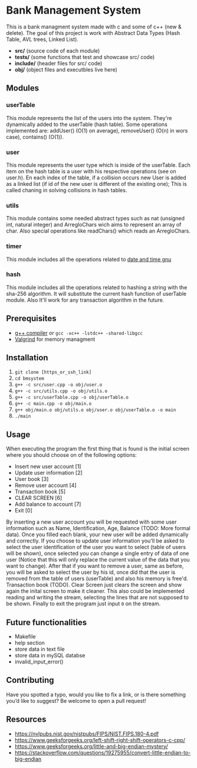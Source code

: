 # Bank Management System
This is a bank managment system made with c and some of c++ (new & delete). The goal of this project is work with Abstract Data Types (Hash Table, AVL trees, Linked List).

- **src/** (source code of each module)
- **tests/** (some functions that test and showcase src/ code)
- **include/** (header files for src/ code)
- **obj/** (object files and executbles live here)

## Modules
### userTable
This module represents the list of the users into the system. They're dynamically added to the userTable (hash table). Some operations implemented are: addUser() (O(1) on average), removeUser() (O(n) in wors case), contains() (O(1)).
### user
This module represents the user type which is inside of the userTable. Each item on the hash table is a user with his respective operations (see on user.h). En each index of the table, if a collision occurs new User is added as a linked list (if id of the new user is different of the existing one); This is called chaning in solving collisions in hash tables.
### utils
This module contains some needed abstract types such as nat (unsigned int, natural integer) and ArregloChars wich aims to represent an array of char. Also special operations like readChars() which reads an ArregloChars. 
### timer
This module includes all the operations related to [date and time gnu]('https://www.gnu.org/software/libc/manual/html_node/Date-and-Time.html')
### hash
This module includes all the operations related to hashing a string with the sha-256 algorithm. It will substitute the current hash function of userTable module. Also It'll work for any transaction algorithm in the future.

## Prerequisites
- [g++ compiler](https://gcc.gnu.org) or `gcc -xc++ -lstdc++ -shared-libgcc`
- [Valgrind](https://valgrind.org) for memory managment 

## Installation
1. `git clone [https_or_ssh_link]`
2. `cd bmsystem`
3. `g++ -c src/user.cpp -o obj/user.o`
4. `g++ -c src/utils.cpp -o obj/utils.o`
5. `g++ -c src/userTable.cpp -o obj/userTable.o`
6. `g++ -c main.cpp -o obj/main.o`
7. `g++ obj/main.o obj/utils.o obj/user.o obj/userTable.o -o main`
8. `./main`

## Usage
When executing the program the first thing that is found is the initial screen where you should choose on of the following options: 
- Insert new user account [1]
- Update user information [2]
- User book [3]
- Remove user account [4]
- Transaction book [5]
- CLEAR SCREEN [6]
- Add balance to account [7]
- Exit [0]

By inserting a new user account you will be requested with some user information such as Name, Identification, Age, Balance (TODO: More formal data). Once you filled each blank, your new user will be added dynamically and correctly. If you choose to update user information you'll be asked to select the user identification of the user you want to select (table of users will be shown), once selected you can change a single entry of data of one user (Notice that this will only replace the current value of the data that you want to change).
After that if you want to remove a user, same as before, you will be asked to select the user by his id, once did that the user is removed from the table of users (userTable) and also his memory is free'd. 
Transaction book (TODO).
Clear Screen just clears the screen and show again the inital screen to make it cleaner. This also could be implemented reading and writing the stream, selecting the lines that are not supposed to be shown. Finally to exit the program just input `0` on the stream.

## Future functionalities
- Makefile
- help section
- store data in text file
- store data in mySQL databse
- invalid_input_error()

## Contributing
Have you spotted a typo, would you like to fix a link, or is there something you’d like to suggest? Be welcome to open a pull request!

## Resources
- https://nvlpubs.nist.gov/nistpubs/FIPS/NIST.FIPS.180-4.pdf
- https://www.geeksforgeeks.org/left-shift-right-shift-operators-c-cpp/
- https://www.geeksforgeeks.org/little-and-big-endian-mystery/
- https://stackoverflow.com/questions/19275955/convert-little-endian-to-big-endian
